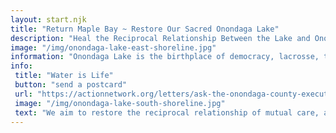 ```yaml
---
layout: start.njk
title: "Return Maple Bay ~ Restore Our Sacred Onondaga Lake"
description: "Heal the Reciprocal Relationship Between the Lake and Onondaga Nation #Lakeback"
image: "/img/onondaga-lake-east-shoreline.jpg"
information: "Onondaga Lake is the birthplace of democracy, lacrosse, the women's movement, and more. This lake is the ancestral home of the Onondaga Nation and the Haudenosaunee Confederacy. The United States agreed that the lake would always belong to the Onondaga Nation and the Haudenosaunee Confederacy with the 1794 Canandaigua treaty."
info: 
 title: "Water is Life"
 button: "send a postcard"
 url: "https://actionnetwork.org/letters/ask-the-onondaga-county-executive-to-keep-his-promise-to-return-maple-bay"
 image: "/img/onondaga-lake-south-shoreline.jpg"
 text: "We aim to restore the reciprocal relationship of mutual care, amongst Onondaga Lake, all its inhabitants, and Onondaga Nation beginning with the return of Maple Bay."
---
```

